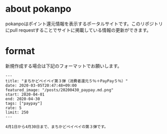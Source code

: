 # about pokanpo

pokanpoはポイント還元情報を表示するポータルサイトです。このリポジトリにpull requestすることでサイトに掲載している情報の更新ができます。

# format

新規作成する場合は下記のフォーマットでお願いします。

```
---
title: "まちかどペイペイ第３弾（消費者還元５％＋PayPay５％）"
date: 2020-03-05T20:47:48+09:00
featured_image: "/posts/20200430_paypay.md.png"
start: 2020-04-01
end: 2020-04-30
tags: ["paypay"]
rate: 5
limit: 250
---

4月1日から4月30日まで、まちかどペイペイの第３弾です。

```

